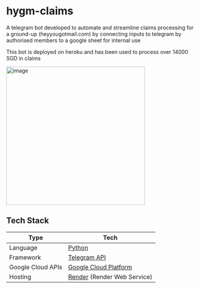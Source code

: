 # hygm-claims

A telegram bot developed to automate and streamline claims processing for a ground-up (heyyougotmail.com) by connecting inputs to telegram by authorised members to a google sheet for internal use

This bot is deployed on heroku and has been used to process over 14000 SGD in claims

<img width="370" alt="image" src="https://user-images.githubusercontent.com/24990448/181343873-7d60c3b4-e533-4cde-9e1b-bd038f71df5e.png">

## Tech Stack

| Type      | Tech                                                         |
| --------- | ------------------------------------------------------------ |
| Language  | [Python](https://www.python.org/)                            |
| Framework | [Telegram API](https://github.com/python-telegram-bot/python-telegram-bot)|
| Google Cloud APIs| [Google Cloud Platform](https://cloud.google.com/)    |
| Hosting   | [Render](https://render.com/) (Render Web Service)           |
